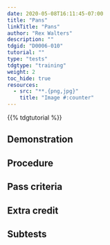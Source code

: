 ```yaml
---
date: 2020-05-08T16:11:45-07:00
title: "Pans"
linkTitle: "Pans"
author: "Rex Walters"
description: ""
tdgid: "D0006-010"
tutorial: ""
type: "tests"
tdgtype: "training"
weight: 2
toc_hide: true
resources:
  - src: "**.{png,jpg}"
    title: "Image #:counter"
---
```


{{% tdgtutorial %}}

## Demonstration

## Procedure

## Pass criteria

## Extra credit

## Subtests
